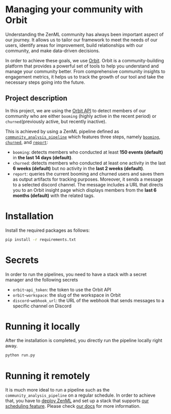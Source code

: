 # Managing your community with Orbit

Understanding the ZenML community has always been important aspect of our 
journey. It allows us to tailor our framework to meet the needs of our users, 
identify areas for improvement, build relationships with our community, and 
make data-driven decisions.

In order to achieve these goals, we use [Orbit](https://orbit.love/). Orbit is 
a community-building platform that provides a powerful set of tools to help 
you understand and manage your community better. From comprehensive community 
insights to engagement metrics, it helps us to track the growth of our tool 
and take the necessary steps going into the future.

## Project description

In this project, we are using the 
[Orbit API](https://api.orbit.love/reference/about-the-orbit-api) 
to detect members of our community who are either `booming` 
(highly active in the recent period) or `churned`(previously active, but 
recently inactive).

This is achieved by using a ZenML pipeline defined as 
[`community_analysis_pipeline`](pipelines/community_analysis_pipeline.py) 
which features three steps, namely [`booming`](steps/booming.py), 
[`churned`](steps/churned.py), and [`report`](steps/report.py):

- `booming`: detects members who conducted at least **150 events (default)** 
in **the last 14 days (default)**.
- `churned`: detects members who conducted at least one activity in the last 
**6 weeks (default)** but no activity in the **last 2 weeks (default)**.
- `report`: queries the current booming and churned users and saves them as 
output artifacts for tracking purposes. Moreover, it sends a message to a 
selected discord channel. The message includes a URL that directs you to an 
Orbit insight page which displays members from the **last 6 months (default)** 
with the related tags.

# Installation

Install the required packages as follows:

```bash
pip install -r requirements.txt
```

# Secrets

In order to run the pipelines, you need to have a stack with a secret manager
and the following secrets

- `orbit`-`api_token`: the token to use the Orbit API
- `orbit`-`workspace`: the slug of the workspace in Orbit
- `discord`-`webhook_url`: the URL of the webhook that sends messages to a 
specific channel on Discord

# Running it locally

After the installation is completed, you directly run the pipeline locally
right away.

```bash
python run.py
```

# Running it remotely

It is much more ideal to run a pipeline such as the 
`community_analysis_pipeline` on a regular schedule. In order to achieve that, 
you have to [deploy ZenML](https://docs.zenml.io/user-guide/production-guide/connect-deployed-zenml) 
and set up a stack that supports 
[our scheduling feature](https://docs.zenml.io/user-guide/advanced-guide/pipelining-features/schedule-pipeline-runs). 
Please check [our docs](https://docs.zenml.io/getting-started/introduction) 
for more information.


